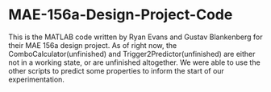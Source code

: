 # MAE-156a-Design-Project-Code
This is the MATLAB code written by Ryan Evans and Gustav Blankenberg for their MAE 156a design project. 
As of right now, the ComboCalculator(unfinished) and Trigger2Predictor(unfinished) are either not in a working state, or are unfinished altogether. 
We were able to use the other scripts to predict some properties to inform the start of our experimentation.
